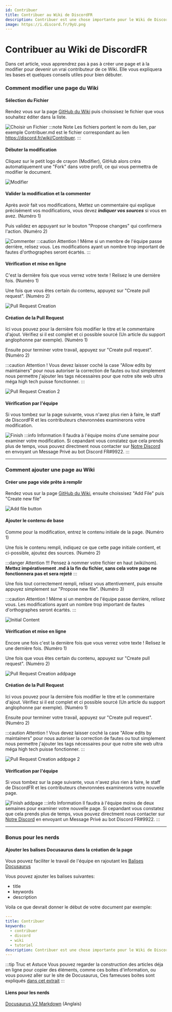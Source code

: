 ```yaml
---
id: Contribuer
title: Contribuer au Wiki de DiscordFR
description: Contribuer est une chose importante pour le Wiki de DiscordFR, Apprenez comment nous aider sur cette page :)
image: https://i.discord.fr/9yU.png
---
```

# Contribuer au Wiki de DiscordFR
Dans cet article, vous apprendrez pas à pas à créer une page et à la modifier pour devenir un vrai contributeur de ce Wiki. Elle vous expliquera les bases et quelques conseils utiles pour bien débuter.

### Comment modifier une page du Wiki #

#### Sélection du Fichier
Rendez vous sur la page [GitHub du Wiki](https://github.com/discordfr/wiki) puis choissisez le fichier que vous souhaitez éditer dans la liste.

![Choisir un Fichier](https://i.discord.fr/X6T.png)
:::note Note
Les fichiers portent le nom du lien, par exemple Contribuer.md est le fichier correspondant au lien https://discord.fr/wiki/Contribuer.
:::

#### Débuter la modification
Cliquez sur le petit logo de crayon (Modifier), GitHub alors créra automatiquement une "Fork" dans votre profil, ce qui vous permettra de modifier le document.

![Modifier](https://i.discord.fr/TPF.png)

#### Valider la modification et la commenter
Après avoir fait vos modifications, Mettez un commentaire qui explique précisément vos modifications, vous devez ___indiquer vos sources___ si vous en avez. (Numéro 1)

Puis validez en appuyant sur le bouton "Propose changes" qui confirmera l'action. (Numéro 2)

![Commenter](https://i.discord.fr/KYW.png)
:::caution Attention !
Même si un membre de l'équipe passe derrière, relisez vous. Les modifications ayant un nombre trop important de fautes d'orthographes seront écartés.
:::

#### Vérification et mise en ligne
C'est la dernière fois que vous verrez votre texte ! Relisez le une dernière fois. (Numéro 1)

Une fois que vous êtes certain du contenu, appuyez sur "Create pull request". (Numéro 2)

![Pull Request Creation](https://i.discord.fr/5TM.png)

#### Création de la Pull Request
Ici vous pouvez pour la dernière fois modifier le titre et le commentaire d'ajout. Vérifiez si il est complet et ci possible sourcé (Un article du support anglophonne par exemple). (Numéro 1)

Ensuite pour terminer votre travail, appuyez sur "Create pull request". (Numéro 2)

:::caution Attention !
Vous devez laisser coché la case "Allow edits by maintainers" pour nous autoriser la correction de fautes ou tout simplement nous permettre j'ajouter les tags nécessaires pour que notre site web ultra méga high tech puisse fonctionner.
:::

![Pull Request Creation 2](https://i.discord.fr/Xf5.png)

#### Vérification par l'équipe
Si vous tombez sur la page suivante, vous n'avez plus rien à faire, le staff de DiscordFR et les contributeurs chevronnées examinerons votre modification.

![Finish](https://i.discord.fr/bib.png)
:::info Information
Il faudra à l'équipe moins d'une semaine pour examiner votre modification. Si cepandant vous constatez que cela prends plus de temps, vous pouvez directment nous contacter sur [Notre Discord](https://discord.gg/fr) en envoyant un Message Privé au bot Discord FR#9922.
:::

*********************

### Comment ajouter une page au Wiki #

#### Créer une page vide prête à remplir
Rendez vous sur la page [GitHub du Wiki](https://github.com/discordfr/wiki), ensuite choissisez "Add File" puis "Create new file"

![Add file button](https://i.discord.fr/wtU.png)

#### Ajouter le contenu de base
Comme pour la modification, entrez le contenu initiale de la page. (Numéro 1)

Une fois le contenu rempli, indiquez ce que cette page initiale contient, et ci-possible, ajoutez des sources. (Numéro 2)

:::danger Attention !!!
Pensez à nommer votre fichier en haut (wiki/nom). **Mettez impérativement .md à la fin du fichier, sans cela votre page ne fonctionnera pas et sera rejeté**
:::

Une fois tout correctement rempli, relisez vous attentivement, puis ensuite appuyez simplement sur "Propose new file". (Numéro 3)

:::caution Attention !
Même si un membre de l'équipe passe derrière, relisez vous. Les modifications ayant un nombre trop important de fautes d'orthographes seront écartés.
:::

![Initial Content](https://i.discord.fr/o3A.png)

#### Vérification et mise en ligne
Encore une fois c'est la dernière fois que vous verrez votre texte ! Relisez le une dernière fois. (Numéro 1)

Une fois que vous êtes certain du contenu, appuyez sur "Create pull request". (Numéro 2)

![Pull Request Creation addpage](https://i.discord.fr/Pwy.png)

#### Création de la Pull Request
Ici vous pouvez pour la dernière fois modifier le titre et le commentaire d'ajout. Vérifiez si il est complet et ci possible sourcé (Un article du support anglophonne par exemple). (Numéro 1)

Ensuite pour terminer votre travail, appuyez sur "Create pull request". (Numéro 2)

:::caution Attention !
Vous devez laisser coché la case "Allow edits by maintainers" pour nous autoriser la correction de fautes ou tout simplement nous permettre j'ajouter les tags nécessaires pour que notre site web ultra méga high tech puisse fonctionner.
:::

![Pull Request Creation addpage 2](https://i.discord.fr/3n6.png)

#### Vérification par l'équipe
Si vous tombez sur la page suivante, vous n'avez plus rien à faire, le staff de DiscordFR et les contributeurs chevronnées examinerons votre nouvelle page.

![Finish addpage](https://i.discord.fr/bib.png)
:::info Information
Il faudra à l'équipe moins de deux semaines pour examiner votre nouvelle page. Si cepandant vous constatez que cela prends plus de temps, vous pouvez directment nous contacter sur [Notre Discord](https://discord.gg/fr) en envoyant un Message Privé au bot Discord FR#9922.
:::

*********************

### Bonus pour les nerds #

#### Ajouter les balises Docusaurus dans la création de la page

Vous pouvez faciliter le travail de l'équipe en rajoutant les [Balises Docusaurus](https://v2.docusaurus.io/docs/markdown-features/#markdown-headers)

Vous pouvez ajouter les balises suivantes:
- title
- keywords
- description

Voila ce que devrait donner le début de votre document par exemple:

```yaml
---
title: Contribuer
keywords:
  - contribuer
  - discord
  - wiki
  - tutoriel
description: Contribuer est une chose importante pour le Wiki de DiscordFR, Apprenez comment nous aider sur cette page :)
---

```
:::tip Truc et Astuce
Vous pouvez regarder la construction des articles déja en ligne pour copier des éléments, comme ces boites d'information, ou vous pouvez aller sur le site de Docusaurus, Ces fameuses boites sont expliqués [dans cet extrait](https://v2.docusaurus.io/docs/markdown-features/#calloutsadmonitions)
:::

#### Liens pour les nerds

[Docusaurus V2 Markdown](https://v2.docusaurus.io/docs/markdown-features/) (Anglais)
